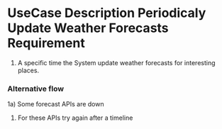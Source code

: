 # UseCase Description Periodicaly Update Weather Forecasts Requirement

1. A specific time the System update weather forecasts for interesting places.

### Alternative flow

1a) Some forecast APIs are down
   1. For these APIs try again after a timeline